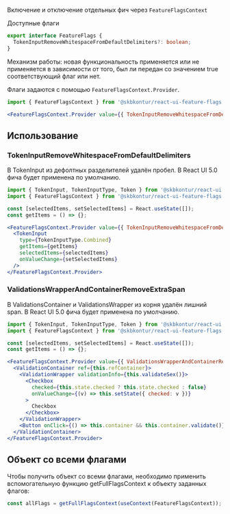 Включение и отключение отдельных фич через `FeatureFlagsContext`

Доступные флаги

```typescript static
export interface FeatureFlags {
  TokenInputRemoveWhitespaceFromDefaultDelimiters?: boolean;
}
```

Механизм работы: новая функциональность применяется или не применяется в зависимости от того, был ли передан со значением true соответствующий флаг или нет.

Флаги задаются с помощью `FeatureFlagsContext.Provider`.

```jsx static
import { FeatureFlagsContext } from '@skbkontur/react-ui-feature-flags';

<FeatureFlagsContext.Provider value={{ TokenInputRemoveWhitespaceFromDefaultDelimiters: true }}>{/* ... */}</FeatureFlagsContext.Provider>;
```

## Использование

### TokenInputRemoveWhitespaceFromDefaultDelimiters

В TokenInput из дефолтных разделителей удалён пробел.
В React UI 5.0 фича будет применена по умолчанию.

```jsx harmony
import { TokenInput, TokenInputType, Token } from '@skbkontur/react-ui';
import { FeatureFlagsContext } from '@skbkontur/react-ui-feature-flags';

const [selectedItems, setSelectedItems] = React.useState([]);
const getItems = () => {};

<FeatureFlagsContext.Provider value={{ TokenInputRemoveWhitespaceFromDefaultDelimiters: true }}>
  <TokenInput
    type={TokenInputType.Combined}
    getItems={getItems}
    selectedItems={selectedItems}
    onValueChange={setSelectedItems}
  />
</FeatureFlagsContext.Provider>
```

### ValidationsWrapperAndContainerRemoveExtraSpan

В ValidationsContainer и ValidationsWrapper из корня удалён лишний span.
В React UI 5.0 фича будет применена по умолчанию.

```jsx harmony
import { TokenInput, TokenInputType, Token } from '@skbkontur/react-ui';
import { FeatureFlagsContext } from '@skbkontur/react-ui-feature-flags';

const [selectedItems, setSelectedItems] = React.useState([]);
const getItems = () => {};

<FeatureFlagsContext.Provider value={{ ValidationsWrapperAndContainerRemoveExtraSpan: true }}>
  <ValidationContainer ref={this.refContainer}>
    <ValidationWrapper validationInfo={this.validateSex()}>
      <Checkbox
        checked={this.state.checked ? this.state.checked : false}
        onValueChange={(v) => this.setState({ checked: v })}
      >
        Checkbox
      </Checkbox>
    </ValidationWrapper>
    <Button onClick={() => this.container && this.container.validate()}>Check</Button>
  </ValidationContainer>
</FeatureFlagsContext.Provider>
```

## Объект со всеми флагами

Чтобы получить объект со всеми флагами, необходимо применить вспомогательную функцию getFullFlagsContext к объекту заданных флагов:

```typescript static
const allFlags = getFullFlagsContext(useContext(FeatureFlagsContext));
```
